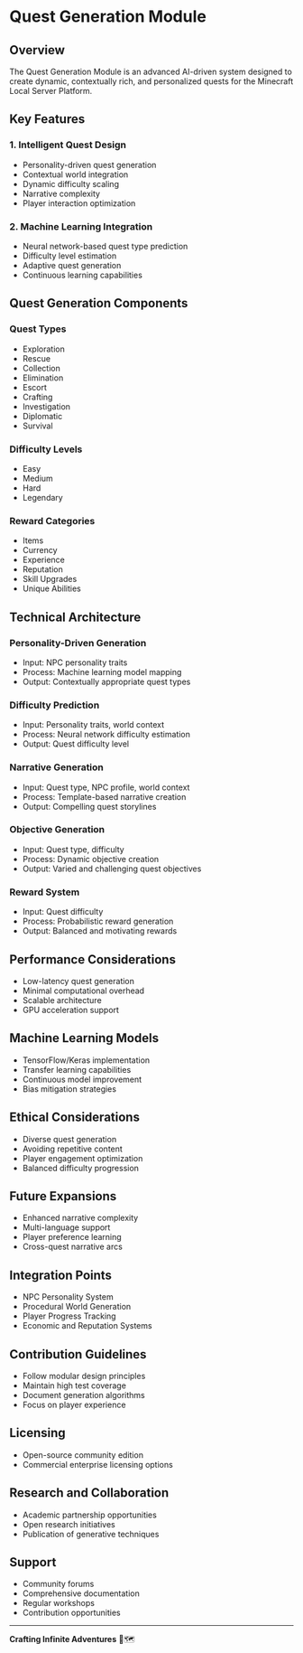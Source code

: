 # Quest Generation Module

## Overview
The Quest Generation Module is an advanced AI-driven system designed to create dynamic, contextually rich, and personalized quests for the Minecraft Local Server Platform.

## Key Features

### 1. Intelligent Quest Design
- Personality-driven quest generation
- Contextual world integration
- Dynamic difficulty scaling
- Narrative complexity
- Player interaction optimization

### 2. Machine Learning Integration
- Neural network-based quest type prediction
- Difficulty level estimation
- Adaptive quest generation
- Continuous learning capabilities

## Quest Generation Components

### Quest Types
- Exploration
- Rescue
- Collection
- Elimination
- Escort
- Crafting
- Investigation
- Diplomatic
- Survival

### Difficulty Levels
- Easy
- Medium
- Hard
- Legendary

### Reward Categories
- Items
- Currency
- Experience
- Reputation
- Skill Upgrades
- Unique Abilities

## Technical Architecture

### Personality-Driven Generation
- Input: NPC personality traits
- Process: Machine learning model mapping
- Output: Contextually appropriate quest types

### Difficulty Prediction
- Input: Personality traits, world context
- Process: Neural network difficulty estimation
- Output: Quest difficulty level

### Narrative Generation
- Input: Quest type, NPC profile, world context
- Process: Template-based narrative creation
- Output: Compelling quest storylines

### Objective Generation
- Input: Quest type, difficulty
- Process: Dynamic objective creation
- Output: Varied and challenging quest objectives

### Reward System
- Input: Quest difficulty
- Process: Probabilistic reward generation
- Output: Balanced and motivating rewards

## Performance Considerations
- Low-latency quest generation
- Minimal computational overhead
- Scalable architecture
- GPU acceleration support

## Machine Learning Models
- TensorFlow/Keras implementation
- Transfer learning capabilities
- Continuous model improvement
- Bias mitigation strategies

## Ethical Considerations
- Diverse quest generation
- Avoiding repetitive content
- Player engagement optimization
- Balanced difficulty progression

## Future Expansions
- Enhanced narrative complexity
- Multi-language support
- Player preference learning
- Cross-quest narrative arcs

## Integration Points
- NPC Personality System
- Procedural World Generation
- Player Progress Tracking
- Economic and Reputation Systems

## Contribution Guidelines
- Follow modular design principles
- Maintain high test coverage
- Document generation algorithms
- Focus on player experience

## Licensing
- Open-source community edition
- Commercial enterprise licensing options

## Research and Collaboration
- Academic partnership opportunities
- Open research initiatives
- Publication of generative techniques

## Support
- Community forums
- Comprehensive documentation
- Regular workshops
- Contribution opportunities

---

**Crafting Infinite Adventures** 🌟🗺️
